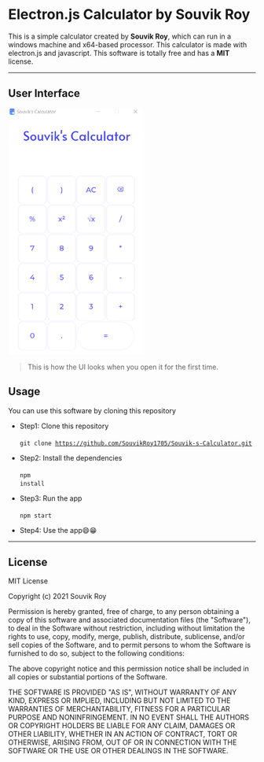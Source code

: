 
# Electron.js Calculator by Souvik Roy

This is a simple calculator created by **Souvik Roy**, which can run in a
windows machine and x64-based processor.
This calculator is made with electron.js and javascript.
This software is totally free and has a **MIT** license. 

***

## User Interface

<img src="./images/ui.png" height="500"/><br>

> This is how the UI looks when you open it for the first time.

## Usage

You can use this software by cloning this repository

* Step1: Clone this repository<br><br>
<code>git clone https://github.com/SouvikRoy1705/Souvik-s-Calculator.git</code><br>



* Step2: Install the dependencies<br><br>
<code>npm install</code><br>



* Step3: Run the app<br><br>
<code>npm start</code><br>



* Step4: Use the app😄😁<br>

*** 

## License

MIT License

Copyright (c) 2021 Souvik Roy

Permission is hereby granted, free of charge, to any person obtaining a copy
of this software and associated documentation files (the "Software"), to deal
in the Software without restriction, including without limitation the rights
to use, copy, modify, merge, publish, distribute, sublicense, and/or sell
copies of the Software, and to permit persons to whom the Software is
furnished to do so, subject to the following conditions:

The above copyright notice and this permission notice shall be included in all
copies or substantial portions of the Software.

THE SOFTWARE IS PROVIDED "AS IS", WITHOUT WARRANTY OF ANY KIND, EXPRESS OR
IMPLIED, INCLUDING BUT NOT LIMITED TO THE WARRANTIES OF MERCHANTABILITY,
FITNESS FOR A PARTICULAR PURPOSE AND NONINFRINGEMENT. IN NO EVENT SHALL THE
AUTHORS OR COPYRIGHT HOLDERS BE LIABLE FOR ANY CLAIM, DAMAGES OR OTHER
LIABILITY, WHETHER IN AN ACTION OF CONTRACT, TORT OR OTHERWISE, ARISING FROM,
OUT OF OR IN CONNECTION WITH THE SOFTWARE OR THE USE OR OTHER DEALINGS IN THE
SOFTWARE.